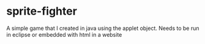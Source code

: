 # sprite-fighter
A simple game that I created in java using the applet object. Needs to be run in eclipse or embedded with html in a website
